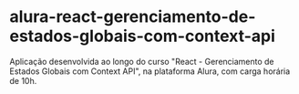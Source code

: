 # alura-react-gerenciamento-de-estados-globais-com-context-api
Aplicação desenvolvida ao longo do curso "React - Gerenciamento de Estados Globais com Context API", na plataforma Alura, com carga horária de 10h.
